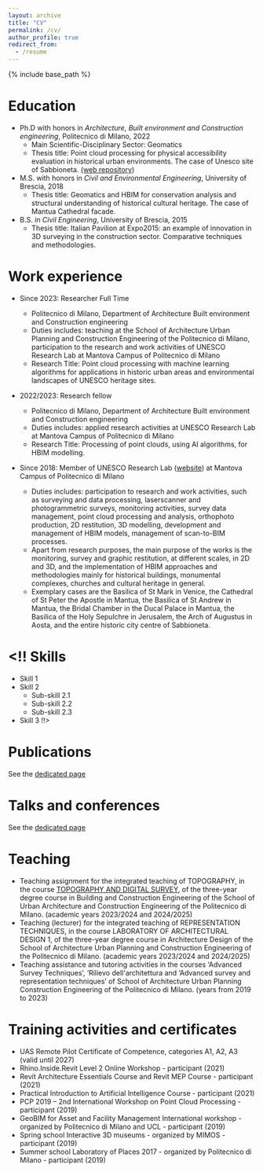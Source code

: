 ```yaml
---
layout: archive
title: "CV"
permalink: /cv/
author_profile: true
redirect_from:
  - /resume
---
```


{% include base_path %}

Education
======
* Ph.D with honors in *Architecture, Built environment and Construction engineering*, Politecnico di Milano, 2022
  * Main Scientific-Disciplinary Sector: Geomatics 
  * Thesis title: Point cloud processing for physical accessibility evaluation in historical urban environments. The case of Unesco site of Sabbioneta. [(web repository](https://www.politesi.polimi.it/handle/10589/192194))
* M.S. with honors in *Civil and Environmental Engineering*, University of Brescia, 2018
  * Thesis title: Geomatics and HBIM for conservation analysis and structural understanding of historical cultural heritage. The case of Mantua Cathedral facade.
* B.S. in *Civil Engineering*, University of Brescia, 2015
  * Thesis title: Italian Pavilion at Expo2015: an example of innovation in 3D surveying in the construction sector. Comparative techniques and methodologies.



Work experience
======
* Since 2023: Researcher Full Time
  * Politecnico di Milano, Department of Architecture Built environment and Construction engineering
  * Duties includes: teaching at the School of Architecture Urban Planning and Construction Engineering of the Politecnico di Milano, participation to the research and work activities of UNESCO Research Lab at Mantova Campus of Politecnico di Milano
  * Research Title: Point cloud processing with machine learning algorithms for applications in historic urban areas and environmental landscapes of UNESCO heritage sites.

* 2022/2023: Research fellow
  *  Politecnico di Milano, Department of Architecture Built environment and Construction engineering
  *  Duties includes: applied research activities at UNESCO Research Lab at Mantova Campus of Politecnico di Milano
  *  Research Title: Processing of point clouds, using AI algorithms, for HBIM modelling.
  
* Since 2018: Member of UNESCO Research Lab ([website](https://www.unescolab.mantova.polimi.it/)) at Mantova Campus of Politecnico di Milano
  * Duties includes: participation to research and work activities, such as surveying and data processing, laserscanner and photogrammetric surveys, monitoring activities, survey data management, point cloud processing and analysis, orthophoto production, 2D restitution, 3D modelling, development and management of HBIM models, management of scan-to-BIM processes.
  *   Apart from research purposes, the main purpose of the works is the monitoring, survey and graphic restitution, at different scales, in 2D and 3D, and the implementation of HBIM approaches and methodologies mainly for historical buildings, monumental complexes, churches and cultural heritage in general.
  * Exemplary cases are the Basilica of St Mark in Venice, the Cathedral of St Peter the Apostle in Mantua, the Basilica of St Andrew in Mantua, the Bridal Chamber in the Ducal Palace in Mantua, the Basilica of the Holy Sepulchre in Jerusalem, the Arch of Augustus in Aosta, and the entire historic city centre of Sabbioneta.


  
<!! Skills
======
* Skill 1
* Skill 2
  * Sub-skill 2.1
  * Sub-skill 2.2
  * Sub-skill 2.3
* Skill 3
!!>

Publications
======
 See the [dedicated page](publications.md)
  
Talks and conferences
======
See the [dedicated page](publications.md)

  
Teaching
======
*  Teaching assignment for the integrated teaching of TOPOGRAPHY, in the course [TOPOGRAPHY AND DIGITAL SURVEY](https://www11.ceda.polimi.it/schedaincarico/schedaincarico/controller/scheda_pubblica/SchedaPublic.do?&evn_default=evento&c_classe=834024&lang=IT&__pj0=0&__pj1=b2811784d9742ed11ffa262865d4e317), of the three-year degree course in Building and Construction Engineering of the School of Urban Architecture and Construction Engineering of the Politecnico di Milano. (academic years 2023/2024 and 2024/2025)
*  Teaching (lecturer) for the integrated teaching of REPRESENTATION TECHNIQUES, in the course LABORATORY OF ARCHITECTURAL DESIGN 1, of the three-year degree course in Architecture Design of the School of Architecture Urban Planning and Construction Engineering of the Politecnico di Milano. (academic years 2023/2024 and 2024/2025)
*  Teaching assistance and tutoring activities in the courses ‘Advanced Survey Techniques’, ‘Rilievo dell'architettura and ‘Advanced survey and representation techniques’ of School of Architecture Urban Planning Construction Engineering of the Politecnico di Milano. (years from 2019 to 2023) 

Training activities and certificates
======
* UAS Remote Pilot Certificate of Competence, categories A1, A2, A3 (valid until 2027)
* Rhino.Inside.Revit Level 2 Online Workshop - participant (2021)
* Revit Architecture Essentials Course and Revit MEP Course - participant (2021)
* Practical Introduction to Artificial Intelligence Course - participant (2021)
* PCP 2019 – 2nd International Workshop on Point Cloud Processing - participant (2019)
* GeoBIM for Asset and Facility Management International workshop - organized by Politecnico di Milano and UCL - participant (2019)
* Spring school Interactive 3D museums - organized by MIMOS - participant (2019)
* Summer school Laboratory of Places 2017 - organized by Politecnico di Milano - participant (2019)

